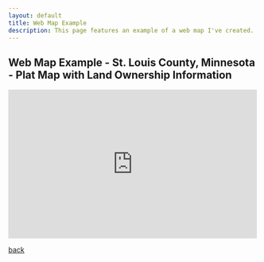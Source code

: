 ```yaml
---
layout: default
title: Web Map Example
description: This page features an example of a web map I've created. 
---
```


## Web Map Example - St. Louis County, Minnesota - Plat Map with Land Ownership Information

<embed src="https://qikuta.github.io/schoddeLandMap/" style="width:500px; height: 300px;">

[back](./)
